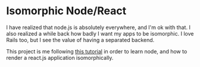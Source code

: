 # Isomorphic Node/React

I have realized that node.js is absolutely everywhere, and I'm ok with that. I also realized a while back how badly I want my apps to be isomorphic. I love Rails too, but I see the value of having a separated backend.

This project is me following [this tutorial](https://medium.com/front-end-developers/handcrafting-an-isomorphic-redux-application-with-love-40ada4468af4#.nmmtfiv06) in order to learn node, and how to render a react.js application isomorphically.
